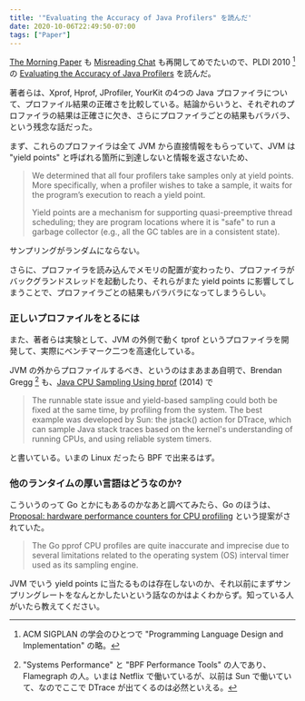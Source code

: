 ```yaml
---
title: '"Evaluating the Accuracy of Java Profilers" を読んだ'
date: 2020-10-06T22:49:50-07:00
tags: ["Paper"]
---
```

[The Morning Paper](https://blog.acolyer.org/) も [Misreading Chat](https://misreading.chat/) も再開してめでたいので、PLDI 2010 [^PLDI] の [Evaluating the Accuracy of Java Profilers](https://plv.colorado.edu/papers/mytkowicz-pldi10.pdf) を読んだ。

著者らは、Xprof, Hprof, JProfiler, YourKit の4つの Java プロファイラについて、プロファイル結果の正確さを比較している。結論からいうと、それぞれのプロファイラの結果は正確さに欠き、さらにプロファイラごとの結果もバラバラ、という残念な話だった。

まず、これらのプロファイラは全て JVM から直接情報をもらっていて、JVM は "yield points" と呼ばれる箇所に到達しないと情報を返さないため、

> We determined that all four profilers take samples only at yield points. More specifically, when a profiler wishes to take a sample, it waits for the program’s execution to reach a yield point.
>
> Yield points are a mechanism for supporting quasi-preemptive thread scheduling; they are program locations where it is "safe" to run a garbage collector (e.g., all the GC tables are in a consistent state). 

サンプリングがランダムにならない。

さらに、プロファイラを読み込んでメモリの配置が変わったり、プロファイラがバックグランドスレッドを起動したり、それらがまた yield points に影響してしまうことで、プロファイラごとの結果もバラバラになってしまうらしい。

### 正しいプロファイルをとるには

また、著者らは実験として、JVM の外側で動く tprof というプロファイラを開発して、実際にベンチマーク二つを高速化している。

JVM の外からプロファイルするべき、というのはまあまあ自明で、Brendan Gregg [^BG] も、[Java CPU Sampling Using hprof](http://www.brendangregg.com/blog/2014-06-09/java-cpu-sampling-using-hprof.html) (2014) で

> The runnable state issue and yield-based sampling could both be fixed at the same time, by profiling from the system. The best example was developed by Sun: the jstack() action for DTrace, which can sample Java stack traces based on the kernel's understanding of running CPUs, and using reliable system timers.

と書いている。いまの Linux だったら BPF で出来るはず。

### 他のランタイムの厚い言語はどうなのか?

こういうのって Go とかにもあるのかなあと調べてみたら、Go のほうは、[Proposal: hardware performance counters for CPU profiling](https://go.googlesource.com/proposal/+/refs/changes/08/219508/2/design/36821-perf-counter-pprof.md) という提案がされていた。

> The Go pprof CPU profiles are quite inaccurate and imprecise due to several limitations related to the operating system (OS) interval timer used as its sampling engine.

JVM でいう yield points に当たるものは存在しないのか、それ以前にまずサンプリングレートをなんとかしたいという話なのかはよくわからず。知っている人がいたら教えてください。

[^PLDI]: ACM SIGPLAN の学会のひとつで "Programming Language Design and Implementation" の略。
[^BG]: "Systems Performance" と "BPF Performance Tools" の人であり、Flamegraph の人。いまは Netflix で働いているが、以前は Sun で働いていて、なのでここで DTrace が出てくるのは必然といえる。
